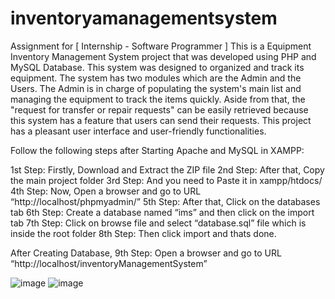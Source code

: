 # inventoryamanagementsystem
Assignment for [ Internship - Software Programmer ]
This is a Equipment Inventory Management System project that was developed using PHP and MySQL Database. This system was designed to organized and track its equipment. The system has two modules which are the Admin and the Users. The Admin is in charge of populating the system's main list and managing the equipment to track the items quickly. Aside from that, the "request for transfer or repair requests" can be easily retrieved because this system has a feature that users can send their requests. This project has a pleasant user interface and user-friendly functionalities.

Follow the following steps after Starting Apache and MySQL in XAMPP:

1st Step: Firstly, Download and Extract the ZIP file
2nd Step: After that, Copy the main project folder
3rd Step: And you need to Paste it in xampp/htdocs/
4th Step: Now, Open a browser and go to URL “http://localhost/phpmyadmin/”
5th Step: After that, Click on the databases tab
6th Step: Create a database named “ims” and then click on the import tab
7th Step: Click on browse file and select “database.sql” file which is inside the root folder
8th Step: Then click import and thats done.

After Creating Database,
9th Step: Open a browser and go to URL “http://localhost/inventoryManagementSystem”

![image](https://github.com/user-attachments/assets/e20a2ba1-a356-4fcc-ba6d-113d0c7fa3a5)
![image](https://github.com/user-attachments/assets/a43ccbe4-ae90-4b49-9719-b5441fdb6a95)
